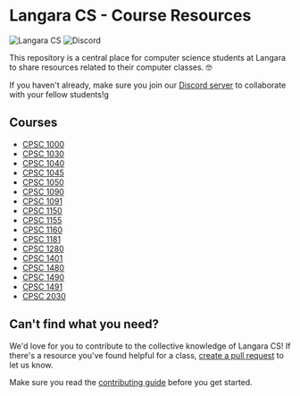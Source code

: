 # Langara CS - Course Resources

![Langara CS](https://img.shields.io/badge/langara-cs-%23f15a22) ![Discord](https://img.shields.io/discord/753037165050593300)

This repository is a central place for computer science students at Langara to share resources related to their computer classes. 🤓

If you haven't already, make sure you join our [Discord server](https://discord.gg/uy3wCpZ) to collaborate with your fellow students!g

## Courses

- [CPSC 1000](courses/cpsc1000/README.md)
- [CPSC 1030](courses/cpsc1030/README.md)
- [CPSC 1040](courses/cpsc1040/README.md)
- [CPSC 1045](courses/cpsc1045/README.md)
- [CPSC 1050](courses/cpsc1050/README.md)
- [CPSC 1090](courses/cpsc1090/README.md)
- [CPSC 1091](courses/cpsc1091/README.md)
- [CPSC 1150](courses/cpsc1150/README.md)
- [CPSC 1155](courses/cpsc1155/README.md)
- [CPSC 1160](courses/cpsc1160/README.md)
- [CPSC 1181](courses/cpsc1181/README.md)
- [CPSC 1280](courses/cpsc1280/README.md)
- [CPSC 1401](courses/cpsc1401/README.md)
- [CPSC 1480](courses/cpsc1480/README.md)
- [CPSC 1490](courses/cpsc1490/README.md)
- [CPSC 1491](courses/cpsc1491/README.md)
- [CPSC 2030](courses/cpsc2030/README.md)

## Can't find what you need?

We'd love for you to contribute to the collective knowledge of Langara CS! If there's a resource you've found helpful for a class, [create a pull request](https://github.com/langaracs/course-resources/compare) to let us know.

Make sure you read the [contributing guide](CONTRIBUTING.md) before you get started.
